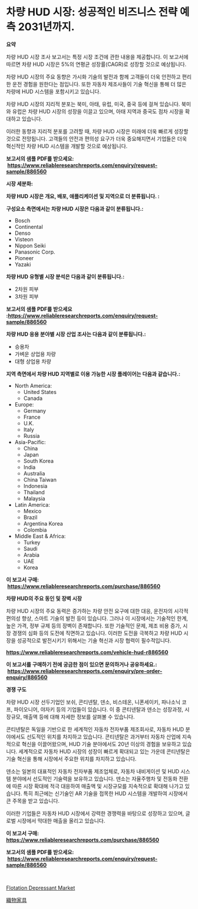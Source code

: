 <p><h1>차량 HUD 시장: 성공적인 비즈니스 전략 예측 2031년까지.</h1></p><p><strong>요약</strong></p>
<p><p>차량 HUD 시장 조사 보고서는 특정 시장 조건에 관한 내용을 제공합니다. 이 보고서에 따르면 차량 HUD 시장은 5%의 연평균 성장률(CAGR)로 성장할 것으로 예상됩니다.</p><p>차량 HUD 시장의 주요 동향은 가시화 기술의 발전과 함께 고객들이 더욱 안전하고 편리한 운전 경험을 원한다는 점입니다. 또한 자동차 제조사들이 기술 혁신을 통해 더 많은 차량에 HUD 시스템을 포함시키고 있습니다.</p><p>차량 HUD 시장의 지리적 분포는 북미, 아태, 유럽, 미국, 중국 등에 걸쳐 있습니다. 북미와 유럽은 차량 HUD 시장의 성장을 이끌고 있으며, 아태 지역과 중국도 점차 시장을 확대하고 있습니다.</p><p>이러한 동향과 지리적 분포를 고려할 때, 차량 HUD 시장은 미래에 더욱 빠르게 성장할 것으로 전망됩니다. 고객들의 안전과 편의성 요구가 더욱 중요해지면서 기업들은 더욱 혁신적인 차량 HUD 시스템을 개발할 것으로 예상됩니다.</p></p>
<p><strong>보고서의 샘플 PDF를 받으세요: &nbsp;<a href="https://www.reliableresearchreports.com/enquiry/request-sample/886560">https://www.reliableresearchreports.com/enquiry/request-sample/886560</a></strong></p>
<p><strong>시장 세분화:</strong></p>
<p><strong> 차량 HUD 시장은 개요, 배포, 애플리케이션 및 지역으로 더 분류됩니다. :</strong></p>
<p><strong>구성요소 측면에서는 차량 HUD 시장은 다음과 같이 분류됩니다.:</strong></p>
<p><ul><li>Bosch</li><li>Continental</li><li>Denso</li><li>Visteon</li><li>Nippon Seiki</li><li>Panasonic Corp.</li><li>Pioneer</li><li>Yazaki</li></ul></p>
<p><strong> 차량 HUD 유형별 시장 분석은 다음과 같이 분류됩니다.:</strong></p>
<p><ul><li>2차원 피부</li><li>3차원 피부</li></ul></p>
<p><strong>보고서의 샘플 PDF를 받으세요 :<a href="https://www.reliableresearchreports.com/enquiry/request-sample/886560">https://www.reliableresearchreports.com/enquiry/request-sample/886560</a></strong></p>
<p><strong> 차량 HUD 응용 분야별 시장 산업 조사는 다음과 같이 분류됩니다.:</strong></p>
<p><ul><li>승용차</li><li>가벼운 상업용 차량</li><li>대형 상업용 차량</li></ul></p>
<p><strong>지역 측면에서 차량 HUD 지역별로 이용 가능한 시장 플레이어는 다음과 같습니다.:</strong></p>
<p><ul>
    <li>
        North America:
        <ul>
            <li>United States</li>
            <li>Canada</li>
        </ul>
    </li>
    <li>
        Europe:
        <ul>
            <li>Germany</li>
            <li>France</li>
            <li>U.K.</li>
            <li>Italy</li>
            <li>Russia</li>
        </ul>
    </li>
    <li>
        Asia-Pacific:
        <ul>
            <li>China</li>
            <li>Japan</li>
            <li>South Korea</li>
            <li>India</li>
            <li>Australia</li>
            <li>China Taiwan</li>
            <li>Indonesia</li>
            <li>Thailand</li>
            <li>Malaysia</li>
        </ul>
    </li>
    <li>
        Latin America:
        <ul>
            <li>Mexico</li>
            <li>Brazil</li>
            <li>Argentina Korea</li>
            <li>Colombia</li>
        </ul>
    </li>
    <li>
        Middle East & Africa:
        <ul>
            <li>Turkey</li>
            <li>Saudi</li>
            <li>Arabia</li>
            <li>UAE</li>
            <li>Korea</li>
        </ul>
    </li>
    </ul></p>
<p><strong>이 보고서 구매: &nbsp;<a href="https://www.reliableresearchreports.com/purchase/886560">https://www.reliableresearchreports.com/purchase/886560</a></strong></p>
<p><strong>차량 HUD의 주요 동인 및 장벽 시장</strong></p>
<p><p>차량 HUD 시장의 주요 동력은 증가하는 차량 안전 요구에 대한 대응, 운전자의 시각적 편의성 향상, 스마트 기술의 발전 등이 있습니다. 그러나 이 시장에서는 기술적인 한계, 높은 가격, 정부 규제 등의 장벽이 존재합니다. 또한 기술적인 문제, 제조 비용 증가, 시장 경쟁의 심화 등의 도전에 직면하고 있습니다. 이러한 도전을 극복하고 차량 HUD 시장을 성공적으로 발전시키기 위해서는 기술 혁신과 시장 협력이 필수적입니다.</p></p>
<p><strong><a href="https://www.reliableresearchreports.com/vehicle-hud-r886560">https://www.reliableresearchreports.com/vehicle-hud-r886560</a></strong></p>
<p><strong>이 보고서를 구매하기 전에 궁금한 점이 있으면 문의하거나 공유하세요.: &nbsp;<a href="https://www.reliableresearchreports.com/enquiry/pre-order-enquiry/886560">https://www.reliableresearchreports.com/enquiry/pre-order-enquiry/886560</a></strong></p>
<p><strong>경쟁 구도</strong></p>
<p><p>차량 HUD 시장 선두기업인 보쉬, 콘티넨탈, 덴소, 비스테온, 니폰세이키, 파나소닉 코프, 파이오니어, 야자키 등의 기업들이 있습니다. 이 중 콘티넨탈과 덴소는 성장과정, 시장규모, 매출액 등에 대해 자세한 정보를 살펴볼 수 있습니다.</p><p>콘티넨탈은 독일을 기반으로 한 세계적인 자동차 전자부품 제조회사로, 자동차 HUD 분야에서도 선도적인 위치를 차지하고 있습니다. 콘티넨탈은 과거부터 자동차 산업에 지속적으로 혁신을 이끌어왔으며, HUD 기술 분야에서도 20년 이상의 경험을 보유하고 있습니다. 세계적으로 자동차 HUD 시장의 성장이 빠르게 확대되고 있는 가운데 콘티넨탈은 기술 혁신을 통해 시장에서 주요한 위치를 차지하고 있습니다.</p><p>덴소는 일본의 대표적인 자동차 전자부품 제조업체로, 자동차 내비게이션 및 HUD 시스템 분야에서 선도적인 기술력을 보유하고 있습니다. 덴소는 자율주행차 및 전동화 전환에 따른 시장 확대에 적극 대응하여 매출액 및 시장규모를 지속적으로 확대해 나가고 있습니다. 특히 최근에는 신기술인 AR 기술을 접목한 HUD 시스템을 개발하여 시장에서 큰 주목을 받고 있습니다.</p><p>이러한 기업들은 자동차 HUD 시장에서 강력한 경쟁력을 바탕으로 성장하고 있으며, 글로벌 시장에서 막대한 매출을 올리고 있습니다.</p></p>
<p><strong>이 보고서 구매: &nbsp; <a href="https://www.reliableresearchreports.com/purchase/886560">https://www.reliableresearchreports.com/purchase/886560</a></strong></p>
<p><strong>보고서의 샘플 PDF를 받으세요: &nbsp;<a href="https://www.reliableresearchreports.com/enquiry/request-sample/886560">https://www.reliableresearchreports.com/enquiry/request-sample/886560</a></strong><strong></strong></p>
<p>&nbsp;</p>
<p><p><a href="https://pretty-mail-caf.notion.site/Flotation-Depressant-Market-Size-Growing-and-Forecasted-for-period-from-2024-2031-and-provides-com-34b4aeb568e74594995c4d3a3840ae87">Flotation Depressant Market</a></p><p><a href="https://github.com/SarahFahey88/Market-Research-Report-List-1/blob/main/102497621757.md">織物家具</a></p></p>
